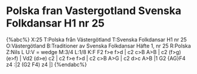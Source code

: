 # Polska fran Vastergotland Svenska Folkdansar H1 nr 25

{%abc%}
X:25
T:Polska från Västergötland
T:Svenska Folkdansar H1 nr 25
O:Västergötland
B:Traditioner av Svenska Folkdansar Häfte 1, nr 25
R:Polska
Z:Nils L
U:V = wedge
M:3/4
L:1/8
K:F
F2 f>e f>d | c2 c>B A>B | c2 (f>g) (e>f) |  Vd2 (d>e)  c2  |
c2 f>e f>d | c2 c>B A>G | c2 d>c   A>B   |1 G2  {AG}F4 z4 :|2 (G2 F4) z4 |]
{%endabc%}
